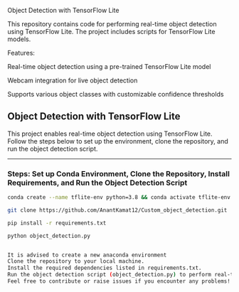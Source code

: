 


Object Detection with TensorFlow Lite

This repository contains code for performing real-time object detection using TensorFlow Lite. The project includes scripts for  TensorFlow Lite models.

Features:

Real-time object detection using a pre-trained TensorFlow Lite model

Webcam integration for live object detection

Supports various object classes with customizable confidence thresholds


## Object Detection with TensorFlow Lite

This project enables real-time object detection using TensorFlow Lite. Follow the steps below to set up the environment, clone the repository, and run the object detection script.

---

### Steps: Set up Conda Environment, Clone the Repository, Install Requirements, and Run the Object Detection Script

```bash
conda create --name tflite-env python=3.8 && conda activate tflite-env

git clone https://github.com/AnantKamat12/Custom_object_detection.git

pip install -r requirements.txt

python object_detection.py


It is advised to create a new anaconda environment
Clone the repository to your local machine.
Install the required dependencies listed in requirements.txt.
Run the object detection script (object_detection.py) to perform real-time object detection using your webcam.
Feel free to contribute or raise issues if you encounter any problems!


